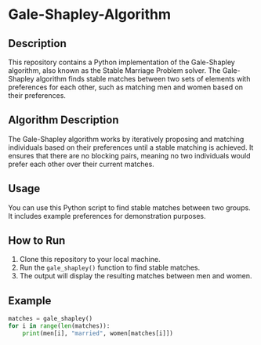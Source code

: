 # Gale-Shapley-Algorithm

## Description

This repository contains a Python implementation of the Gale-Shapley algorithm, also known as the Stable Marriage Problem solver. The Gale-Shapley algorithm finds stable matches between two sets of elements with preferences for each other, such as matching men and women based on their preferences.

## Algorithm Description

The Gale-Shapley algorithm works by iteratively proposing and matching individuals based on their preferences until a stable matching is achieved. It ensures that there are no blocking pairs, meaning no two individuals would prefer each other over their current matches.

## Usage

You can use this Python script to find stable matches between two groups. It includes example preferences for demonstration purposes.

## How to Run

1. Clone this repository to your local machine.
2. Run the `gale_shapley()` function to find stable matches.
3. The output will display the resulting matches between men and women.

## Example

```python
matches = gale_shapley()
for i in range(len(matches)):
    print(men[i], "married", women[matches[i]])
